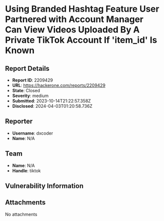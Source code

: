 # Using Branded Hashtag Feature User Partnered with Account Manager Can View Videos Uploaded By A Private TikTok Account If 'item_id' Is Known

## Report Details
- **Report ID**: 2209429
- **URL**: https://hackerone.com/reports/2209429
- **State**: Closed
- **Severity**: medium
- **Submitted**: 2023-10-14T21:22:57.358Z
- **Disclosed**: 2024-04-03T01:20:58.736Z

## Reporter
- **Username**: dxcoder
- **Name**: N/A

## Team
- **Name**: N/A
- **Handle**: tiktok

## Vulnerability Information


## Attachments
No attachments

